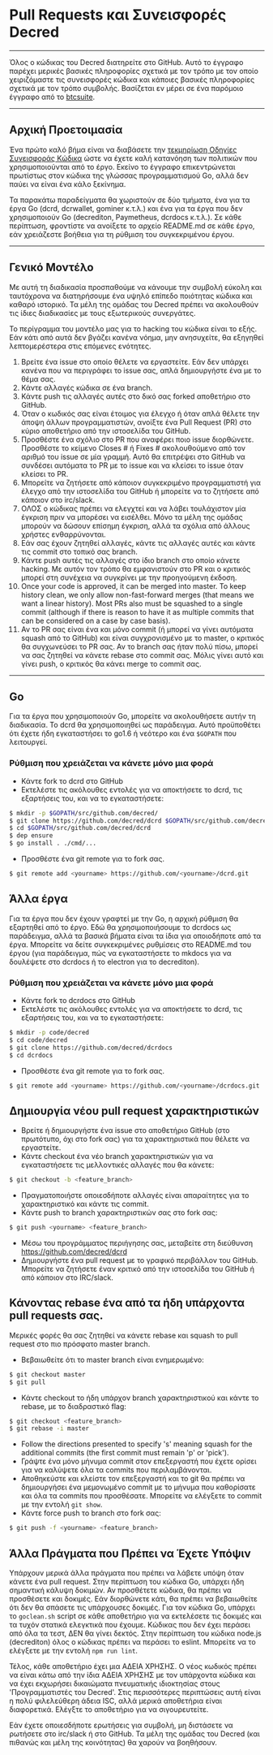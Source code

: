 # Pull Requests και Συνεισφορές Decred

---

Όλος ο κώδικας του Decred διατηρείτε στο GitHub. Αυτό το έγγραφο παρέχει μερικές βασικές πληροφορίες σχετικά με τον τρόπο με τον οποίο χειριζόμαστε τις συνεισφορές κώδικα και κάποιες βασικές πληροφορίες σχετικά με τον τρόπο συμβολής. Βασίζεται εν μέρει σε ένα παρόμοιο έγγραφο από το [btcsuite](https://github.com/btcsuite).

---

## Αρχική Προετοιμασία

Ένα πρώτο καλό βήμα είναι να διαβάσετε την [τεκμηρίωση Οδηγίες Συνεισφοράς Κώδικα](https://github.com/decred/dcrd/blob/master/docs/code_contribution_guidelines.md) ώστε να έχετε καλή κατανόηση των πολιτικών που χρησιμοποιούνται από το
έργο. Εκείνο το έγγραφο επικεντρώνεται πρωτίστως στον κώδικα της γλώσσας προγραμματισμού Go, αλλά δεν παύει να είναι ένα κάλο ξεκίνημα.

Τα παρακάτω παραδείγματα θα χωριστούν σε δύο τμήματα, ένα για τα έργα Go (dcrd, dcrwallet, gominer κ.τ.λ.) και ένα για τα έργα που δεν χρησιμοποιούν Go (decrediton, Paymetheus, dcrdocs κ.τ.λ.). Σε κάθε περίπτωση, φροντίστε να ανοίξετε το αρχείο README.md σε κάθε έργο, εάν χρειάζεστε βοήθεια για τη ρύθμιση του συγκεκριμένου έργου.

---

## Γενικό Μοντέλο

Με αυτή τη διαδικασία προσπαθούμε να κάνουμε την συμβολή εύκολη και ταυτόχρονα να διατηρήσουμε ένα υψηλό επίπεδο ποιότητας κώδικα και καθαρό ιστορικό. Τα μέλη της ομάδας του Decred πρέπει να ακολουθούν τις ίδιες διαδικασίες με τους εξωτερικούς συνεργάτες.

Το περίγραμμα του μοντέλο μας για το hacking του κώδικα είναι το εξής. Εάν κάτι από αυτά δεν βγάζει κανένα νόημα, μην ανησυχείτε, θα εξηγηθεί λεπτομερέστερα στις επόμενες ενότητες.

1. Βρείτε ένα issue στο οποίο θέλετε να εργαστείτε. Εάν δεν υπάρχει κανένα που να περιγράφει το issue σας, απλά δημιουργήστε ένα με το θέμα σας.
1. Κάντε αλλαγές κώδικα σε ένα branch.
1. Κάντε push τις αλλαγές αυτές στο δικό σας forked αποθετήριο στο GitHub.
1. Όταν ο κωδικός σας είναι έτοιμος για έλεγχο ή όταν απλά θέλετε την άποψη άλλων προγραμματιστών, ανοίξτε ένα Pull Request (PR) στο κύριο αποθετήριο από την ιστοσελίδα του GitHub.
1. Προσθέστε ένα σχόλιο στο PR που αναφέρει ποιο issue διορθώνετε. Προσθέστε το κείμενο Closes # ή Fixes # ακολουθούμενο από τον αριθμό του issue σε μία γραμμή. Αυτό θα επιτρέψει στο GitHub να συνδέσει αυτόματα το PR με το issue και να κλείσει το issue όταν κλείσει το PR.
1. Μπορείτε να ζητήσετε από κάποιον συγκεκριμένο προγραμματιστή για έλεγχο από την ιστοσελίδα του GitHub ή μπορείτε να το ζητήσετε από κάποιον στο irc/slack.
1. ΟΛΟΣ ο κώδικας πρέπει να ελεγχτεί και να λάβει τουλάχιστον μία έγκριση πριν να μπορέσει να εισέλθει. Μόνο τα μέλη της ομάδας μπορούν να δώσουν επίσημη έγκριση, αλλά τα σχόλια από άλλους χρήστες ενθαρρύνονται.
1. Εάν σας έχουν ζητηθεί αλλαγές, κάντε τις αλλαγές αυτές και κάντε τις commit στο τοπικό σας branch.
1. Κάντε push αυτές τις αλλαγές στο ίδιο branch στο οποίο κάνετε hacking. Με αυτόν τον τρόπο θα εμφανιστούν στο PR και ο κριτικός μπορεί στη συνέχεια να συγκρίνει με την προηγούμενη έκδοση.
1. Once your code is approved, it can be merged into master.  To keep history clean, we only allow non-fast-forward merges (that means we want a linear history).  Most PRs also must be squashed to a single commit (although if there is reason to have it as multiple commits that can be considered on a case by case basis).
1. Αν το PR σας είναι ένα και μόνο commit (ή μπορεί να γίνει αυτόματα squash από το GitHub) και είναι συγχρονισμένο με το master, ο κριτικός θα συγχωνεύσει το PR σας. Αν το branch σας ήταν πολύ πίσω, μπορεί να σας ζητηθεί να κάνετε rebase στο commit σας. Μόλις γίνει αυτό και γίνει push, ο κριτικός θα κάνει merge το commit σας.

---

## Go 

Για τα έργα που χρησιμοποιούν Go, μπορείτε να ακολουθήσετε αυτήν τη διαδικασία. Το dcrd θα χρησιμοποιηθεί ως παράδειγμα. Αυτό προϋποθέτει ότι έχετε ήδη εγκαταστήσει το go1.6 ή νεότερο και ένα `$GOPATH` που λειτουργεί.

### Ρύθμιση που χρειάζεται να κάνετε μόνο μια φορά
- Κάντε fork το dcrd στο GitHub
- Εκτελέστε τις ακόλουθες εντολές για να αποκτήσετε το dcrd, τις εξαρτήσεις του, και να το εγκαταστήσετε:

```bash
$ mkdir -p $GOPATH/src/github.com/decred/
$ git clone https://github.com/decred/dcrd $GOPATH/src/github.com/decred/dcrd
$ cd $GOPATH/src/github.com/decred/dcrd
$ dep ensure
$ go install . ./cmd/...
```

- Προσθέστε ένα git remote για το fork σας.

```bash
$ git remote add <yourname> https://github.com/<yourname>/dcrd.git
```

## Άλλα έργα

Για τα έργα που δεν έχουν γραφτεί με την Go, η αρχική ρύθμιση θα εξαρτηθεί από το έργο. Εδώ θα χρησιμοποιήσουμε το dcrdocs ως παράδειγμα, αλλά τα βασικά βήματα είναι τα ίδια για οποιοδήποτε από τα έργα. Μπορείτε να δείτε συγκεκριμένες ρυθμίσεις στο README.md του έργου (για παράδειγμα, πώς να εγκαταστήσετε το mkdocs για να δουλέψετε στο dcrdocs ή το electron για το decrediton).

### Ρύθμιση που χρειάζεται να κάνετε μόνο μια φορά
- Κάντε fork το dcrdocs στο GitHub
- Εκτελέστε τις ακόλουθες εντολές για να αποκτήσετε το dcrd, τις εξαρτήσεις του, και να το εγκαταστήσετε:

```bash
$ mkdir -p code/decred
$ cd code/decred
$ git clone https://github.com/decred/dcrdocs
$ cd dcrdocs
```

- Προσθέστε ένα git remote για το fork σας.

```bash
$ git remote add <yourname> https://github.com/<yourname>/dcrdocs.git
```

## Δημιουργία νέου pull request χαρακτηριστικών
- Βρείτε ή δημιουργήστε ένα issue στο αποθετήριο GitHub (στο πρωτότυπο, όχι στο fork σας) για τα χαρακτηριστικά που θέλετε να εργαστείτε.
- Κάντε checkout ένα νέο branch χαρακτηριστικών για να εγκαταστήσετε τις μελλοντικές αλλαγές που θα κάνετε:

```bash
$ git checkout -b <feature_branch>
```
- Πραγματοποιήστε οποιεσδήποτε αλλαγές είναι απαραίτητες για το χαρακτηριστικό και κάντε τις commit.
- Κάντε push το branch χαρακτηριστικών σας στο fork σας:

```bash
$ git push <yourname> <feature_branch>
```
- Μέσω του προγράμματος περιήγησης σας, μεταβείτε στη διεύθυνση https://github.com/decred/dcrd
- Δημιουργήστε ένα pull request με το γραφικό περιβάλλον του GitHub. Μπορείτε να ζητήσετε έναν κριτικό από την ιστοσελίδα του GitHub ή από κάποιον στο IRC/slack.

## Κάνοντας rebase ένα από τα ήδη υπάρχοντα pull requests σας.

Μερικές φορές θα σας ζητηθεί να κάνετε rebase και squash το pull request στο πιο πρόσφατο master branch.

- Βεβαιωθείτε ότι το master branch είναι ενημερωμένο:

```bash
$ git checkout master
$ git pull
```
- Κάντε checkout το ήδη υπάρχον branch χαρακτηριστικού και κάντε το rebase, με το διαδραστικό flag:

```bash
$ git checkout <feature_branch>
$ git rebase -i master
```
- Follow the directions presented to specify 's' meaning squash for the additional commits (the first commit must remain 'p' or 'pick').
- Γράψτε ένα μόνο μήνυμα commit στον επεξεργαστή που έχετε ορίσει για να καλύψετε όλα τα commits που περιλαμβάνονται.
- Αποθηκεύστε και κλείστε τον επεξεργαστή και το git θα πρέπει να δημιουργήσει ένα μεμονωμένο commit με το μήνυμα που καθορίσατε και όλα τα commits που προσθέσατε. Μπορείτε να ελέγξετε το commit με την εντολή ```git show```.
- Κάντε force push το branch στο fork σας:

```bash
$ git push -f <yourname> <feature_branch>
```

## Άλλα Πράγματα που Πρέπει να Έχετε Υπόψιν

Υπάρχουν μερικά άλλα πράγματα που πρέπει να λάβετε υπόψη όταν κάνετε ένα pull request. Στην περίπτωση του κώδικα Go, υπάρχει ήδη σημαντική κάλυψη δοκιμών. Αν προσθέτετε κώδικα, θα πρέπει να προσθέσετε και δοκιμές. Εάν διορθώνετε κάτι, θα πρέπει να βεβαιωθείτε ότι δεν θα σπάσετε τις υπάρχουσες δοκιμές. Για τον κώδικα Go, υπάρχει το ```goclean.sh``` script σε κάθε αποθετήριο για να εκτελέσετε τις δοκιμές και τα τυχόν στατικά ελεγκτικά που έχουμε. Κώδικας που δεν έχει περάσει από όλα τα τεστ, ΔΕΝ θα γίνει δεκτός. Στην περίπτωση του κώδικα node.js (decrediton) όλος ο κώδικας πρέπει να περάσει το eslint. Μπορείτε να το ελέγξετε με την εντολή ```npm run lint```.

Τέλος, κάθε αποθετήριο έχει μια ΑΔΕΙΑ ΧΡΗΣΗΣ. Ο νέος κωδικός πρέπει να είναι κάτω από την ίδια ΑΔΕΙΑ ΧΡΗΣΗΣ με τον υπάρχοντα κώδικα και να έχει εκχωρήσει δικαιώματα πνευματικής ιδιοκτησίας στους 'Προγραμματιστές του Decred'. Στις περισσότερες περιπτώσεις αυτή είναι η πολύ φιλελεύθερη άδεια ISC, αλλά μερικά αποθετήρια είναι διαφορετικά. Ελέγξτε το αποθετήριο για να σιγουρευτείτε.

Εάν έχετε οποιεσδήποτε ερωτήσεις για συμβολή, μη διστάσετε να ρωτήσετε στο irc/slack ή στο GitHub. Τα μέλη της ομάδας του Decred (και πιθανώς και μέλη της κοινότητας) θα χαρούν να βοηθήσουν.
